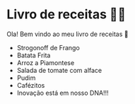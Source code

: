 # Livro de receitas :man_cook:

Ola! Bem vindo ao meu livro de receitas :clap:

- Strogonoff de Frango
- Batata Frita
- Arroz a Piamontese
- Salada de tomate com alface
- Pudim
- Cafézitos
- Inovação está em nosso DNA!!!